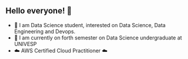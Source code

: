 ## Hello everyone! 👋

- 🌱 I am Data Science student, interested on Data Science, Data Engineering and Devops. 
- 🌱 I am currently on forth semester on Data Science undergraduate at UNIVESP
- ☁️ AWS Certified Cloud Practitioner ☁️

<!--
**DataEng81/DataEng81** is a ✨ _special_ ✨ repository because its `README.md` (this file) appears on your GitHub profile.

Here are some ideas to get you started:

- 🔭 I’m currently working on ...
- 🌱 I’m currently learning ...
- 👯 I’m looking to collaborate on ...
- 🤔 I’m looking for help with ...
- 💬 Ask me about ...
- 📫 How to reach me: ...
- 😄 Pronouns: ...
- ⚡ Fun fact: ...
-->
